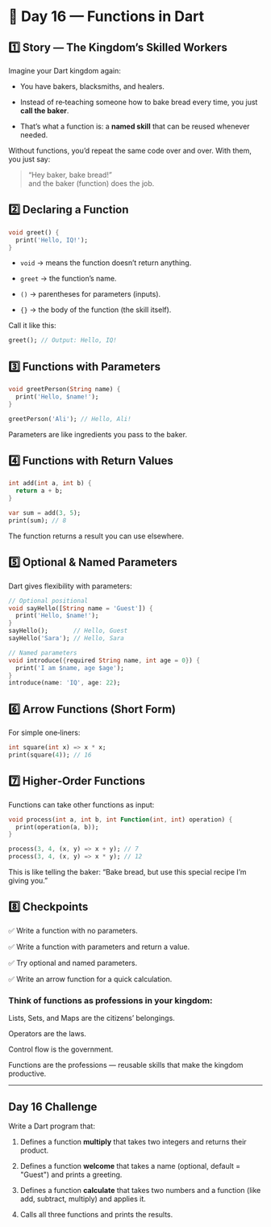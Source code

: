 # 🎯 Day 16 — Functions in Dart
## 1️⃣ Story — The Kingdom’s Skilled Workers
Imagine your Dart kingdom again:

- You have bakers, blacksmiths, and healers.

- Instead of re‑teaching someone how to bake bread every time, you just **call the baker**.

- That’s what a function is: a **named skill** that can be reused whenever needed.

Without functions, you’d repeat the same code over and over. With them, you just say:

>“Hey baker, bake bread!” \
>and the baker (function) does the job.
## 2️⃣ Declaring a Function
```dart
void greet() {
  print('Hello, IQ!');
}
```
- `void` → means the function doesn’t return anything.

- `greet` → the function’s name.

- `()` → parentheses for parameters (inputs).

- `{}` → the body of the function (the skill itself).

Call it like this:
```dart
greet(); // Output: Hello, IQ!
```
## 3️⃣ Functions with Parameters
```dart 
void greetPerson(String name) {
  print('Hello, $name!');
}

greetPerson('Ali'); // Hello, Ali!
```
Parameters are like ingredients you pass to the baker.
## 4️⃣ Functions with Return Values
```dart 
int add(int a, int b) {
  return a + b;
}

var sum = add(3, 5);
print(sum); // 8
``` 
The function returns a result you can use elsewhere.
## 5️⃣ Optional & Named Parameters
Dart gives flexibility with parameters:
```dart
// Optional positional
void sayHello([String name = 'Guest']) {
  print('Hello, $name!');
}
sayHello();       // Hello, Guest
sayHello('Sara'); // Hello, Sara

// Named parameters
void introduce({required String name, int age = 0}) {
  print('I am $name, age $age');
}
introduce(name: 'IQ', age: 22);
```
## 6️⃣ Arrow Functions (Short Form)
For simple one‑liners:
```dart
int square(int x) => x * x;
print(square(4)); // 16
``` 
## 7️⃣ Higher‑Order Functions
Functions can take other functions as input:
```dart
void process(int a, int b, int Function(int, int) operation) {
  print(operation(a, b));
}

process(3, 4, (x, y) => x + y); // 7
process(3, 4, (x, y) => x * y); // 12
```
This is like telling the baker: “Bake bread, but use this special recipe I’m giving you.”
## 8️⃣ Checkpoints
✅ Write a function with no parameters.

✅ Write a function with parameters and return a value.

✅ Try optional and named parameters.

✅ Write an arrow function for a quick calculation.

### Think of functions as professions in your kingdom:

Lists, Sets, and Maps are the citizens’ belongings.

Operators are the laws.

Control flow is the government.

Functions are the professions — reusable skills that make the kingdom productive.

---
## Day 16 Challenge
Write a Dart program that:

1. Defines a function **multiply** that takes two integers and returns their product.

2. Defines a function **welcome** that takes a name (optional, default = "Guest") and prints a greeting.

3. Defines a function **calculate** that takes two numbers and a function (like add, subtract, multiply) and applies it.

4. Calls all three functions and prints the results.







